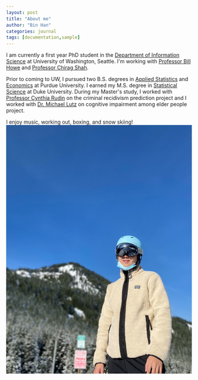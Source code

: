 ```yaml
---
layout: post
title: "About me"
author: "Bin Han"
categories: journal
tags: [documentation,sample]
---
```


I am currently a first year PhD student in the [Department of Information Science](https://ischool.uw.edu/) at University of Washington, Seattle. I'm working with [Professor Bill Howe](https://faculty.washington.edu/billhowe/) and [Professor Chirag Shah](https://ischool.uw.edu/people/faculty/profile/chirags).

Prior to coming to UW, I pursued two B.S. degrees in [Applied Statistics](https://www.stat.purdue.edu/) and [Economics](https://krannert.purdue.edu/academics/Economics/) at Purdue University. I earned my M.S. degree in [Statistical Science](https://stat.duke.edu/) at Duke University. During my Master's study, I worked with [Professor Cynthia Rudin](https://users.cs.duke.edu/~cynthia/) on the criminal recidivism prediction project and I worked with [Dr. Michael Lutz](https://scholars.duke.edu/person/michael.lutz) on cognitive impairment among elder people project. 

I enjoy music, working out, boxing, and snow skiing!![plot](/assets/img/skiing.JPG)
